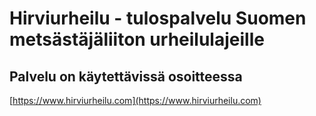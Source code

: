 # Hirviurheilu - tulospalvelu Suomen metsästäjäliiton urheilulajeille

## Palvelu on käytettävissä osoitteessa

[https://www.hirviurheilu.com](https://www.hirviurheilu.com)
